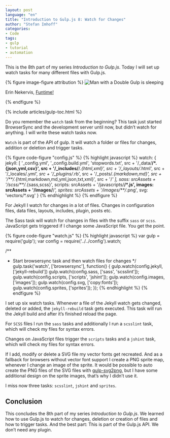 ```yaml
---
layout: post
language: "en"
title: "Introduction to Gulp.js 8: Watch for Changes"
author: "Stefan Imhoff"
categories:
- Code
tags:
- gulp
- tutorial
- automation
---
```


This is the 8th part of my series *Introduction to Gulp.js*. Today I will set up watch tasks for many different files with Gulp.js.

{% figure image-figure attribution %}
<img src="/assets/images/artikel/gulp-tutorial-8.jpg" alt="Man with a Double Gulp is sleeping">
<p class="attribution-text"><i class="icon-cc"></i> Erin Nekervis, <a href="https://www.flickr.com/photos/theeerin/4701912791">Funtime!</a></p>
{% endfigure %}

{% include articles/gulp-toc.html %}

Do you remember the `watch` task from the beginning? This task just started BrowserSync and the development server until now, but didn’t watch for anything. I will write these watch tasks now.

`Watch` is part of the API of gulp. It will watch a folder or files for changes, addition or deletion and trigger tasks.

{% figure code-figure "config.js" %}
{% highlight javascript %}
watch: {
  jekyll: [
    '_config.yml',
    '_config.build.yml',
    'stopwords.txt',
    src + '/_data/**/*.{json,yml,csv}',
    src + '/_includes/**/*.{html,xml}',
    src + '/_layouts/*.html',
    src + '/_locales/*.yml',
    src + '/_plugins/*.rb',
    src + '/_posts/*.{markdown,md}',
    src + '/**/*.{html,markdown,md,yml,json,txt,xml}',
    src + '/*'
  ],
  sass:    srcAssets + '/scss/**/*.{sass,scss}',
  scripts: srcAssets + '/javascripts/**/*.js',
  images:  srcAssets + '/images/**/*',
  sprites: srcAssets + '/images/**/*.png',
  svg:     'vectors/*.svg'
}
{% endhighlight %}
{% endfigure %}

For Jekyll I watch for changes in a lot of files. Changes in configuration files, data files, layouts, includes, plugin, posts etc.

The Sass task will watch for changes in files with the suffix `sass` or `scss`. JavaScript gets triggered if I change some JavaScript file. You get the point.

{% figure code-figure "watch.js" %}
{% highlight javascript %}
var gulp   = require('gulp');
var config = require('../../config').watch;

/**
 * Start browsersync task and then watch files for changes
 */
gulp.task('watch', ['browsersync'], function() {
  gulp.watch(config.jekyll,  ['jekyll-rebuild'])
  gulp.watch(config.sass,    ['sass', 'scsslint']);
  gulp.watch(config.scripts, ['scripts', 'jshint']);
  gulp.watch(config.images,  ['images']);
  gulp.watch(config.svg,     ['copy:fonts']);
  gulp.watch(config.sprites, ['sprites']);
});
{% endhighlight %}
{% endfigure %}

I set up six watch tasks. Whenever a file of the Jekyll watch gets changed, deleted or added, the `jekyll-rebuild` task gets executed. This task will run the Jekyll build and after it’s finished reload the page.

For `SCSS` files I run the `sass` tasks and additionally I run a `scsslint` task, which will check my files for syntax errors.

Changes on JavaScript files trigger the `scripts` tasks and a `jshint` task, which will check my files for syntax errors.

If I add, modify or delete a SVG file my vector fonts get recreated. And as a fallback for browsers without vector font support I create a PNG sprite map, whenever I change an image of the sprite. It would be possible to auto create the PNG files of the SVG files with [gulp-svg2png](https://www.npmjs.org/package/gulp-svg2png/), but I have some additional design on the sprite images, that’s why I didn’t use it.

I miss now three tasks: `scsslint`, `jshint` and `sprites`.

## Conclusion
This concludes the 8th part of my series *Introduction to Gulp.js*. We learned how to use Gulp.js to watch for changes, deletion or creation of files and how to trigger tasks. And the best part: This is part of the Gulp.js API. We don’t need any plugin.
